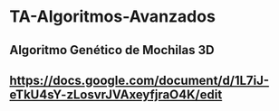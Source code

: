 # TA-Algoritmos-Avanzados
## Algoritmo Genético de Mochilas 3D
## https://docs.google.com/document/d/1L7iJ-eTkU4sY-zLosvrJVAxeyfjraO4K/edit

